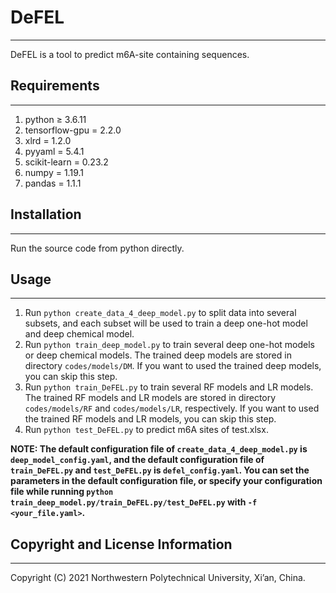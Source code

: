 # DeFEL
---

DeFEL is a tool to predict m6A-site containing sequences.

## Requirements
---

1. python ≥ 3.6.11
2. tensorflow-gpu = 2.2.0
3. xlrd = 1.2.0
4. pyyaml = 5.4.1
5. scikit-learn = 0.23.2
6. numpy = 1.19.1
7. pandas = 1.1.1

## Installation

---

Run the source code from python directly.

## Usage

---

1. Run `python create_data_4_deep_model.py` to split data into several subsets, and each subset will be used to train a deep one-hot model and deep chemical model.
2. Run `python train_deep_model.py` to train several deep one-hot models or deep chemical models. The trained deep models are stored in directory `codes/models/DM`. If you want to used the trained deep models, you can skip this step.
3. Run `python train_DeFEL.py` to train several RF models and LR models. The trained RF models and LR models are stored in directory `codes/models/RF` and `codes/models/LR`, respectively. If you want to used the trained RF models and LR models, you can skip this step.
4. Run `python test_DeFEL.py` to predict m6A sites of test.xlsx. 

**NOTE: The default configuration file of `create_data_4_deep_model.py` is `deep_model_config.yaml`, and the default configuration file of `train_DeFEL.py` and `test_DeFEL.py` is `defel_config.yaml`. You can set the parameters in the default configuration file, or specify your configuration file while running `python train_deep_model.py/train_DeFEL.py/test_DeFEL.py` with `-f <your_file.yaml>`.**

## Copyright and License Information

---

Copyright (C) 2021 Northwestern Polytechnical University, Xi’an, China.
